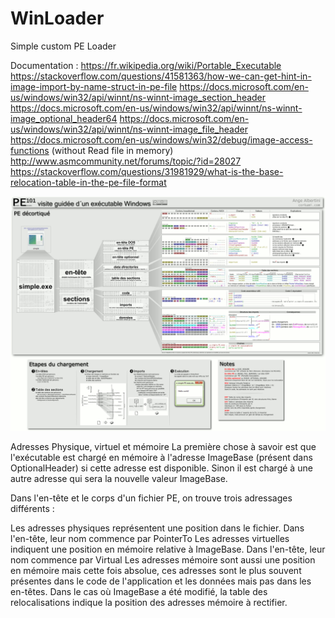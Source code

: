 # WinLoader
Simple custom PE Loader

Documentation : 
https://fr.wikipedia.org/wiki/Portable_Executable
https://stackoverflow.com/questions/41581363/how-we-can-get-hint-in-image-import-by-name-struct-in-pe-file
https://docs.microsoft.com/en-us/windows/win32/api/winnt/ns-winnt-image_section_header
https://docs.microsoft.com/en-us/windows/win32/api/winnt/ns-winnt-image_optional_header64
https://docs.microsoft.com/en-us/windows/win32/api/winnt/ns-winnt-image_file_header
https://docs.microsoft.com/en-us/windows/win32/debug/image-access-functions (without Read file in memory)
http://www.asmcommunity.net/forums/topic/?id=28027
https://stackoverflow.com/questions/31981929/what-is-the-base-relocation-table-in-the-pe-file-format


![Image1](pe101fr.png)

Adresses Physique, virtuel et mémoire
La première chose à savoir est que l'exécutable est chargé en mémoire à l'adresse ImageBase (présent dans OptionalHeader) si cette adresse est disponible. Sinon il est chargé à une autre adresse qui sera la nouvelle valeur ImageBase.

Dans l'en-tête et le corps d'un fichier PE, on trouve trois adressages différents :

Les adresses physiques représentent une position dans le fichier. Dans l'en-tête, leur nom commence par PointerTo
Les adresses virtuelles indiquent une position en mémoire relative à ImageBase. Dans l'en-tête, leur nom commence par Virtual
Les adresses mémoire sont aussi une position en mémoire mais cette fois absolue, ces adresses sont le plus souvent présentes dans le code de l'application et les données mais pas dans les en-têtes. Dans le cas où ImageBase a été modifié, la table des relocalisations indique la position des adresses mémoire à rectifier.
